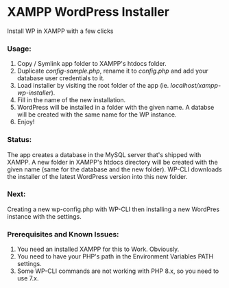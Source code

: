 # XAMPP WordPress Installer

Install WP in XAMPP with a few clicks

### Usage:

1. Copy / Symlink app folder to XAMPP's htdocs folder.
2. Duplicate _config-sample.php_, rename it to _config.php_ and add your database user credentials to it.
3. Load installer by visiting the root folder of the app (ie. _localhost/xampp-wp-installer_).
4. Fill in the name of the new installation.
5. WordPress will be installed in a folder with the given name. A databse will be created with the same name for the WP instance.
6. Enjoy!

### Status:

The app creates a database in the MySQL server that's shipped with XAMPP. A new folder in XAMPP's htdocs directory will be created with the given name (same for the database and the new folder). WP-CLI downloads the installer of the latest WordPress version into this new folder.

### Next:

Creating a new wp-config.php with WP-CLI then installing a new WordPres instance with the settings.

### Prerequisites and Known Issues:

1. You need an installed XAMPP for this to Work. Obviously.
2. You need to have your PHP's path in the Environment Variables PATH settings.
3. Some WP-CLI commands are not working with PHP 8.x, so you need to use 7.x.
